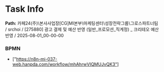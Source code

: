 # Task Info

**Path:** 카페24(주)\본사사업장\[CG]MI본부\마케팅센터\성장전략그룹\그로스파트너팀 / srchoi / [275880] 광고 결제 및 예산 반영 (일반_프로모션_직계정) _ 크리테오 예산 반영 / 2025-08-01_00-00-00

### BPMN
- ["https://n8n-mi-037-web.hanpda.com/workflow/mhAhrwVIQMUJvQK3"]

